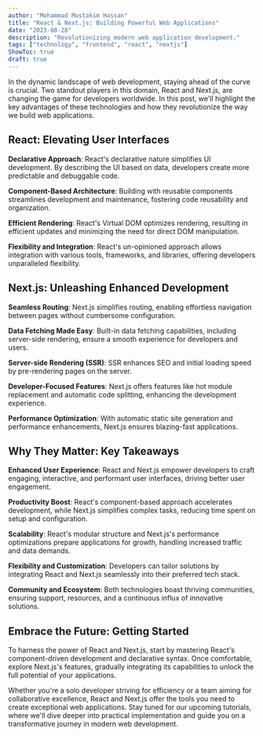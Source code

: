 ```yaml
---
author: "Mohammad Mustakim Hassan"
title: "React & Next.js: Building Powerful Web Applications"
date: "2023-08-28"
description: "Revolutionizing modern web application development."
tags: ["technology", "frontend", "react", "nextjs"]
ShowToc: true
draft: true
---
```

In the dynamic landscape of web development, staying ahead of the curve is crucial. Two standout players in this domain, React and Next.js, are changing the game for developers worldwide. In this post, we'll highlight the key advantages of these technologies and how they revolutionize the way we build web applications.

## **React: Elevating User Interfaces**

**Declarative Approach**: React's declarative nature simplifies UI development. By describing the UI based on data, developers create more predictable and debuggable code.

**Component-Based Architecture**: Building with reusable components streamlines development and maintenance, fostering code reusability and organization.

**Efficient Rendering**: React's Virtual DOM optimizes rendering, resulting in efficient updates and minimizing the need for direct DOM manipulation.

**Flexibility and Integration**: React's un-opinioned approach allows integration with various tools, frameworks, and libraries, offering developers unparalleled flexibility.

## **Next.js: Unleashing Enhanced Development**

**Seamless Routing**: Next.js simplifies routing, enabling effortless navigation between pages without cumbersome configuration.

**Data Fetching Made Easy**: Built-in data fetching capabilities, including server-side rendering, ensure a smooth experience for developers and users.

**Server-side Rendering (SSR)**: SSR enhances SEO and initial loading speed by pre-rendering pages on the server.

**Developer-Focused Features**: Next.js offers features like hot module replacement and automatic code splitting, enhancing the development experience.

**Performance Optimization**: With automatic static site generation and performance enhancements, Next.js ensures blazing-fast applications.

## **Why They Matter: Key Takeaways**

**Enhanced User Experience**: React and Next.js empower developers to craft engaging, interactive, and performant user interfaces, driving better user engagement.

**Productivity Boost**: React's component-based approach accelerates development, while Next.js simplifies complex tasks, reducing time spent on setup and configuration.

**Scalability**: React's modular structure and Next.js's performance optimizations prepare applications for growth, handling increased traffic and data demands.

**Flexibility and Customization**: Developers can tailor solutions by integrating React and Next.js seamlessly into their preferred tech stack.

**Community and Ecosystem**: Both technologies boast thriving communities, ensuring support, resources, and a continuous influx of innovative solutions.

## **Embrace the Future: Getting Started**

To harness the power of React and Next.js, start by mastering React's component-driven development and declarative syntax. Once comfortable, explore Next.js's features, gradually integrating its capabilities to unlock the full potential of your applications.

Whether you're a solo developer striving for efficiency or a team aiming for collaborative excellence, React and Next.js offer the tools you need to create exceptional web applications. Stay tuned for our upcoming tutorials, where we'll dive deeper into practical implementation and guide you on a transformative journey in modern web development.
